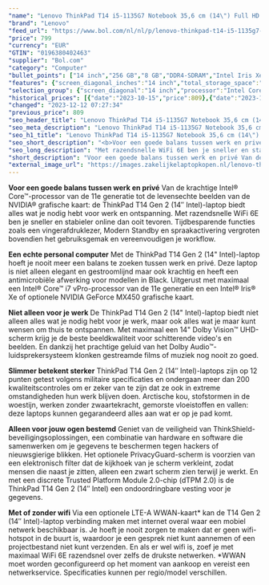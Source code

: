 ```yaml
---
"name": "Lenovo ThinkPad T14 i5-1135G7 Notebook 35,6 cm (14\") Full HD Intel® Core™ i5 8 GB DDR4-SDRAM 256 GB SSD Wi-Fi 6 (802.11ax) Windows 11"
"brand": "Lenovo"
"feed_url": "https://www.bol.com/nl/nl/p/lenovo-thinkpad-t14-i5-1135g7-notebook-35-6-cm-full-hd-intel-core-i5-8-gb-ddr4-sdram-256-gb-ssd-wi-fi-6-windows-11/9300000080818877"
"price": 799
"currency": "EUR"
"GTIN": "0196380402463"
"supplier": "Bol.com"
"category": "Computer"
"bullet_points": ["14 inch","256 GB","8 GB","DDR4-SDRAM","Intel Iris Xe Graphics","Windows"]
"features": {"screen_diagonal_inches":"14 inch","total_storage_space":"256 GB","memory_size":"8 GB","memory_type":"DDR4-SDRAM","graphics_card":"Intel Iris Xe Graphics","operating_system":"Windows"}
"selection_group": {"screen_diagonal":"14 inch","processor":"Intel Core i5","changed_price_past_3_days":true,"product_family":"Thinkpad"}
"historical_prices": [{"date":"2023-10-15","price":809},{"date":"2023-12-12","price":799}]
"changed": "2023-12-12 07:27:34"
"previous_price": 809
"seo_header_title": "Lenovo ThinkPad T14 i5-1135G7 Notebook 35,6 cm (14\") Full HD Intel® Core™ i5 8 GB DDR4-SDRAM 256 GB SSD Wi-Fi 6 (802.11ax) Windows 11"
"seo_meta_description": "Lenovo ThinkPad T14 i5-1135G7 Notebook 35,6 cm (14\") Full HD Intel® Core™ i5 8 GB DDR4-SDRAM 256 GB SSD Wi-Fi 6 (802.11ax) Windows 11"
"seo_h1_title": "Lenovo ThinkPad T14 i5-1135G7 Notebook 35,6 cm (14\") Full HD Intel® Core™ i5 8 GB DDR4-SDRAM 256 GB SSD Wi-Fi 6 (802.11ax) Windows 11"
"seo_short_description": "<b>Voor een goede balans tussen werk en privé</b>\nVan de krachtige Intel®​ Core™-processor van de 11e generatie tot de levensechte beelden van de NVIDIA®​ grafische kaart: de ThinkPad T14 Gen 2 (14″ Intel)-laptop biedt alles wat je nodig hebt voor werk en ontspanning."
"seo_long_description": "Met razendsnelle WiFi 6E ben je sneller en stabieler online dan ooit tevoren. Tijdbesparende functies zoals een vingerafdruklezer, Modern Standby en spraakactivering vergroten bovendien het gebruiksgemak en vereenvoudigen je workflow. \n\n<b>Een echte personal computer</b>\n Met de ThinkPad T14 Gen 2 (14\" Intel)-laptop hoeft je nooit meer een balans te zoeken tussen werk en privé. Deze laptop is niet alleen elegant en gestroomlijnd maar ook krachtig en heeft een antimicrobiële afwerking voor modellen in Black. Uitgerust met maximaal een Intel​® Core™ i7 vPro-processor van de 11e generatie en een Intel​® Iris®​ Xe of optionele NVIDIA GeForce MX450 grafische kaart. \n\n<b>Niet alleen voor je werk</b>\n De ThinkPad T14 Gen 2 (14\" Intel)-laptop biedt niet alleen alles wat je nodig hebt voor je werk, maar ook alles wat je maar kunt wensen om thuis te ontspannen. Met maximaal een 14\" Dolby Vision™ UHD-scherm krijg je de beste beeldkwaliteit voor schitterende video's en beelden. En dankzij het prachtige geluid van het Dolby Audio™-luidsprekersysteem klonken gestreamde films of muziek nog nooit zo goed. \n\n<b>Slimmer betekent sterker</b>\n ThinkPad T14 Gen 2 (14″ Intel)-laptops zijn op 12 punten getest volgens militaire specificaties en ondergaan meer dan 200 kwaliteitscontroles om er zeker van te zijn dat ze ook in extreme omstandigheden hun werk blijven doen. Arctische kou, stofstormen in de woestijn, werken zonder zwaartekracht, gemorste vloeistoffen en vallen: deze laptops kunnen gegarandeerd alles aan wat er op je pad komt. \n\n<b>Alleen voor jouw ogen bestemd</b>\n Geniet van de veiligheid van ThinkShield-beveiligingsoplossingen, een combinatie van hardware en software die samenwerken om je gegevens te beschermen tegen hackers of nieuwsgierige blikken. Het optionele PrivacyGuard-scherm is voorzien van een elektronisch filter dat de kijkhoek van je scherm verkleint, zodat mensen die naast je zitten, alleen een zwart scherm zien terwijl je werkt. En met een discrete Trusted Platform Module 2. 0-chip (dTPM 2. 0) is de ThinkPad T14 Gen 2 (14″ Intel) een ondoordringbare vesting voor je gegevens. \n\n<b>Met of zonder wifi</b>\nVia een optionele LTE-A WWAN-kaart* kan de T14 Gen 2 (14″ Intel)-laptop verbinding maken met internet overal waar een mobiel netwerk beschikbaar is. Je hoeft je nooit zorgen te maken dat er geen wifi-hotspot in de buurt is, waardoor je een gesprek niet kunt aannemen of een projectbestand niet kunt verzenden. En als er wel wifi is, zoef je met maximaal WiFi 6E razendsnel over zelfs de drukste netwerken. \n*WWAN moet worden geconfigureerd op het moment van aankoop en vereist een netwerkservice. \nSpecificaties kunnen per regio/model verschillen."
"short_description": "Voor een goede balans tussen werk en privé Van de krachtige Intel® Core™-processor van de 11e generatie tot de levensechte beelden van de NVIDIA® grafische kaart: de ThinkPad T14 Gen 2 (14″ Intel)-laptop biedt alles wat je nodig hebt voor werk en ontspanning. Met razendsnelle WiFi 6E ben je sneller en stabieler online dan ooit tevoren. Tijdbesparende functies zoals een vingerafdruklezer, Modern Standby en spraakactivering vergroten bovendien het gebruiksgemak en vereenvoudigen je workflow. Een echte personal computer Met de ThinkPad T14 Gen 2 (14\" Intel)-laptop hoeft je nooit meer een balans te zoeken tussen werk en privé. Deze laptop is niet alleen elegant en gestroomlijnd maar ook krachtig en heeft een antimicrobiële afwerking voor modellen in Black. Uitgerust met maximaal een Intel® Core™ i7 vPro-processor van de 11e generatie en een Intel® Iris® Xe of optionele NVIDIA GeForce MX450 grafische kaart. Niet alleen voor je werk De ThinkPad T14 Gen 2 (14\" Intel)-laptop biedt niet alleen alles wat je nodig hebt voor je werk, maar ook alles wat je maar kunt wensen om thuis te ontspannen. Met maximaal een 14\" Dolby Vision™ UHD-scherm krijg je de beste beeldkwaliteit voor schitterende video's en beelden. En dankzij het prachtige geluid van het Dolby Audio™-luidsprekersysteem klonken gestreamde films of muziek nog nooit zo goed. Slimmer betekent sterker ThinkPad T14 Gen 2 (14″ Intel)-laptops zijn op 12 punten getest volgens militaire specificaties en ondergaan meer dan 200 kwaliteitscontroles om er zeker van te zijn dat ze ook in extreme omstandigheden hun werk blijven doen. Arctische kou, stofstormen in de woestijn, werken zonder zwaartekracht, gemorste vloeistoffen en vallen: deze laptops kunnen gegarandeerd alles aan wat er op je pad komt. Alleen voor jouw ogen bestemd Geniet van de veiligheid van ThinkShield-beveiligingsoplossingen, een combinatie van hardware en software die samenwerken om je gegevens te beschermen tegen hackers of nieuwsgierige blikken. Het optionele PrivacyGuard-scherm is voorzien van een elektronisch filter dat de kijkhoek van je scherm verkleint, zodat mensen die naast je zitten, alleen een zwart scherm zien terwijl je werkt. En met een discrete Trusted Platform Module 2.0-chip (dTPM 2.0) is de ThinkPad T14 Gen 2 (14″ Intel) een ondoordringbare vesting voor je gegevens. Met of zonder wifi Via een optionele LTE-A WWAN-kaart* kan de T14 Gen 2 (14″ Intel)-laptop verbinding maken met internet overal waar een mobiel netwerk beschikbaar is. Je hoeft je nooit zorgen te maken dat er geen wifi-hotspot in de buurt is, waardoor je een gesprek niet kunt aannemen of een projectbestand niet kunt verzenden. En als er wel wifi is, zoef je met maximaal WiFi 6E razendsnel over zelfs de drukste netwerken. *WWAN moet worden geconfigureerd op het moment van aankoop en vereist een netwerkservice. Specificaties kunnen per regio/model verschillen."
"external_image_url": "https://images.zakelijkelaptopkopen.nl/lenovo-thinkpad-t14-i5-1135g7-notebook-35-6-cm-full-hd-intel-core-i5-8-gb-ddr4-sdram-256-gb-ssd-wi-fi-6-windows-11.webp"
---
```


<b>Voor een goede balans tussen werk en privé</b>
Van de krachtige Intel®​ Core™-processor van de 11e generatie tot de levensechte beelden van de NVIDIA®​ grafische kaart: de ThinkPad T14 Gen 2 (14″ Intel)-laptop biedt alles wat je nodig hebt voor werk en ontspanning. Met razendsnelle WiFi 6E ben je sneller en stabieler online dan ooit tevoren. Tijdbesparende functies zoals een vingerafdruklezer, Modern Standby en spraakactivering vergroten bovendien het gebruiksgemak en vereenvoudigen je workflow.

<b>Een echte personal computer</b>
 Met de ThinkPad T14 Gen 2 (14" Intel)-laptop hoeft je nooit meer een balans te zoeken tussen werk en privé. Deze laptop is niet alleen elegant en gestroomlijnd maar ook krachtig en heeft een antimicrobiële afwerking voor modellen in Black. Uitgerust met maximaal een Intel​® Core™ i7 vPro-processor van de 11e generatie en een Intel​® Iris®​ Xe of optionele NVIDIA GeForce MX450 grafische kaart. 

<b>Niet alleen voor je werk</b>
 De ThinkPad T14 Gen 2 (14" Intel)-laptop biedt niet alleen alles wat je nodig hebt voor je werk, maar ook alles wat je maar kunt wensen om thuis te ontspannen. Met maximaal een 14" Dolby Vision™ UHD-scherm krijg je de beste beeldkwaliteit voor schitterende video's en beelden. En dankzij het prachtige geluid van het Dolby Audio™-luidsprekersysteem klonken gestreamde films of muziek nog nooit zo goed.

<b>Slimmer betekent sterker</b>
 ThinkPad T14 Gen 2 (14″ Intel)-laptops zijn op 12 punten getest volgens militaire specificaties en ondergaan meer dan 200 kwaliteitscontroles om er zeker van te zijn dat ze ook in extreme omstandigheden hun werk blijven doen. Arctische kou, stofstormen in de woestijn, werken zonder zwaartekracht, gemorste vloeistoffen en vallen: deze laptops kunnen gegarandeerd alles aan wat er op je pad komt. 

<b>Alleen voor jouw ogen bestemd</b>
 Geniet van de veiligheid van ThinkShield-beveiligingsoplossingen, een combinatie van hardware en software die samenwerken om je gegevens te beschermen tegen hackers of nieuwsgierige blikken. Het optionele PrivacyGuard-scherm is voorzien van een elektronisch filter dat de kijkhoek van je scherm verkleint, zodat mensen die naast je zitten, alleen een zwart scherm zien terwijl je werkt. En met een discrete Trusted Platform Module 2.0-chip (dTPM 2.0) is de ThinkPad T14 Gen 2 (14″ Intel) een ondoordringbare vesting voor je gegevens.

<b>Met of zonder wifi</b>
Via een optionele LTE-A WWAN-kaart* kan de T14 Gen 2 (14″ Intel)-laptop verbinding maken met internet overal waar een mobiel netwerk beschikbaar is. Je hoeft je nooit zorgen te maken dat er geen wifi-hotspot in de buurt is, waardoor je een gesprek niet kunt aannemen of een projectbestand niet kunt verzenden. En als er wel wifi is, zoef je met maximaal WiFi 6E razendsnel over zelfs de drukste netwerken.
*WWAN moet worden geconfigureerd op het moment van aankoop en vereist een netwerkservice.
Specificaties kunnen per regio/model verschillen.